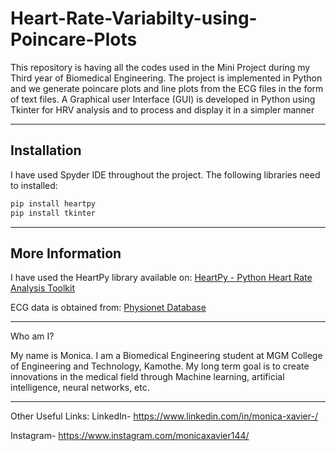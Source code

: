 # Heart-Rate-Variabilty-using-Poincare-Plots

This repository is having all the codes used in the Mini Project during my Third year of Biomedical Engineering. The project is implemented in Python and we generate poincare plots and line plots from the ECG files in the form of text files. A Graphical user Interface (GUI) is developed in Python using Tkinter for HRV analysis and to process and display it in a simpler manner

***

## Installation

I have used Spyder IDE throughout the project. The following libraries need to installed:

```Python
pip install heartpy
pip install tkinter
```

***

## More Information
I have used the HeartPy library available on:
[HeartPy - Python Heart Rate Analysis Toolkit](https://github.com/paulvangentcom/heartrate_analysis_python)

ECG data is obtained from:
[Physionet Database](https://archive.physionet.org/cd-updates/)

***

Who am I?

My name is Monica. I am a Biomedical Engineering student at MGM College of Engineering and Technology, Kamothe. My long term goal is to create innovations in the medical field through Machine learning, artificial intelligence, neural networks, etc.

***

Other Useful Links:
LinkedIn- https://www.linkedin.com/in/monica-xavier-/ 

Instagram- https://www.instagram.com/monicaxavier144/
